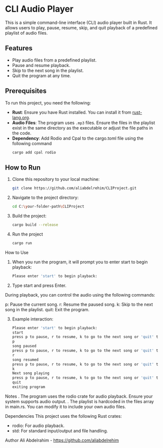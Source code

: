 # CLI Audio Player

This is a simple command-line interface (CLI) audio player built in Rust. It allows users to play, pause, resume, skip, and quit playback of a predefined playlist of audio files.

## Features
- Play audio files from a predefined playlist.
- Pause and resume playback.
- Skip to the next song in the playlist.
- Quit the program at any time.

## Prerequisites
To run this project, you need the following:
- **Rust**: Ensure you have Rust installed. You can install it from [rust-lang.org](https://www.rust-lang.org/).
- **Audio Files**: The program uses `.mp3` files. Ensure the files in the playlist exist in the same directory as the executable or adjust the file paths in the code.
- **Dependency**: Add Rodio and Cpal to the cargo.toml file using the following command
  ```bash
  cargo add cpal rodio

## How to Run
1. Clone this repository to your local machine:
   ```bash
   git clone https://github.com/aliabdelrehim/CLIProject.git

2. Navigate to the project directory:
   ```bash
   cd C:\your-folder-path\CLIProject

3. Build the project:
   ```bash
   cargo build --release

4. Run the project
   ```bash
   cargo run

How to Use
1. When you run the program, it will prompt you to enter start to begin playback:

   ```bash
   Please enter 'start' to begin playback:

2. Type start and press Enter.

During playback, you can control the audio using the following commands:

p: Pause the current song.
r: Resume the paused song.
k: Skip to the next song in the playlist.
quit: Exit the program.

3. Example interaction:

   ```bash
   Please enter 'start' to begin playback:
   start
   press p to pause, r to resume, k to go to the next song or 'quit' to exit
   p
   song paused
   press p to pause, r to resume, k to go to the next song or 'quit' to exit
   r
   song resumed
   press p to pause, r to resume, k to go to the next song or 'quit' to exit
   k
   Next song playing
   press p to pause, r to resume, k to go to the next song or 'quit' to exit
   quit
   exiting program

Notes
. The program uses the rodio crate for audio playback. Ensure your system supports audio output.
. The playlist is hardcoded in the files array in main.rs. You can modify it to include your own audio files.

Dependencies
This project uses the following Rust crates:

- rodio: For audio playback.
- std: For standard input/output and file handling.

Author
Ali Abdelrahim - https://github.com/aliabdelrehim
